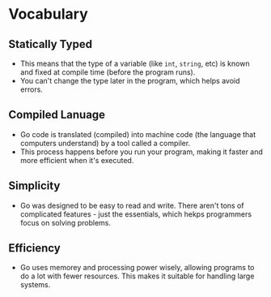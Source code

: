 # Vocabulary

## Statically Typed
- This means that the type of a variable (like `int`, `string`, etc) is known and fixed at compile time (before the program runs).
- You can't change the type later in the program, which helps avoid errors.

## Compiled Lanuage
- Go code is translated (compiled) into machine code (the language that computers understand) by a tool called a compiler.
- This process happens before you run your program, making it faster and more efficient when it's executed.

## Simplicity
- Go was designed to be easy to read and write. There aren't tons of complicated features - just the essentials, which hekps programmers focus on solving problems.

## Efficiency 
- Go uses memorey and processing power wisely, allowing programs to do a lot with fewer resources. This makes it suitable for handling large systems.
